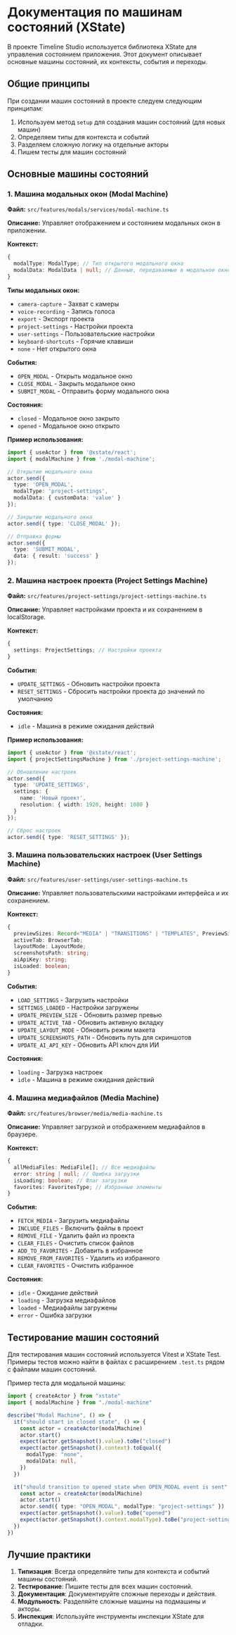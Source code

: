 # Документация по машинам состояний (XState)

В проекте Timeline Studio используется библиотека XState для управления состоянием приложения. Этот документ описывает основные машины состояний, их контексты, события и переходы.

## Общие принципы

При создании машин состояний в проекте следуем следующим принципам:

1. Используем метод `setup` для создания машин состояний (для новых машин)
2. Определяем типы для контекста и событий
3. Разделяем сложную логику на отдельные акторы
4. Пишем тесты для машин состояний

## Основные машины состояний

### 1. Машина модальных окон (Modal Machine)

**Файл:** `src/features/modals/services/modal-machine.ts`

**Описание:** Управляет отображением и состоянием модальных окон в приложении.

**Контекст:**
```typescript
{
  modalType: ModalType; // Тип открытого модального окна
  modalData: ModalData | null; // Данные, передаваемые в модальное окно
}
```

**Типы модальных окон:**
- `camera-capture` - Захват с камеры
- `voice-recording` - Запись голоса
- `export` - Экспорт проекта
- `project-settings` - Настройки проекта
- `user-settings` - Пользовательские настройки
- `keyboard-shortcuts` - Горячие клавиши
- `none` - Нет открытого окна

**События:**
- `OPEN_MODAL` - Открыть модальное окно
- `CLOSE_MODAL` - Закрыть модальное окно
- `SUBMIT_MODAL` - Отправить форму модального окна

**Состояния:**
- `closed` - Модальное окно закрыто
- `opened` - Модальное окно открыто

**Пример использования:**
```typescript
import { useActor } from '@xstate/react';
import { modalMachine } from './modal-machine';

// Открытие модального окна
actor.send({ 
  type: 'OPEN_MODAL', 
  modalType: 'project-settings',
  modalData: { customData: 'value' } 
});

// Закрытие модального окна
actor.send({ type: 'CLOSE_MODAL' });

// Отправка формы
actor.send({ 
  type: 'SUBMIT_MODAL', 
  data: { result: 'success' } 
});
```

### 2. Машина настроек проекта (Project Settings Machine)

**Файл:** `src/features/project-settings/project-settings-machine.ts`

**Описание:** Управляет настройками проекта и их сохранением в localStorage.

**Контекст:**
```typescript
{
  settings: ProjectSettings; // Настройки проекта
}
```

**События:**
- `UPDATE_SETTINGS` - Обновить настройки проекта
- `RESET_SETTINGS` - Сбросить настройки проекта до значений по умолчанию

**Состояния:**
- `idle` - Машина в режиме ожидания действий

**Пример использования:**
```typescript
import { useActor } from '@xstate/react';
import { projectSettingsMachine } from './project-settings-machine';

// Обновление настроек
actor.send({ 
  type: 'UPDATE_SETTINGS', 
  settings: { 
    name: 'Новый проект',
    resolution: { width: 1920, height: 1080 }
  } 
});

// Сброс настроек
actor.send({ type: 'RESET_SETTINGS' });
```

### 3. Машина пользовательских настроек (User Settings Machine)

**Файл:** `src/features/user-settings/user-settings-machine.ts`

**Описание:** Управляет пользовательскими настройками интерфейса и их сохранением.

**Контекст:**
```typescript
{
  previewSizes: Record<"MEDIA" | "TRANSITIONS" | "TEMPLATES", PreviewSize>;
  activeTab: BrowserTab;
  layoutMode: LayoutMode;
  screenshotsPath: string;
  aiApiKey: string;
  isLoaded: boolean;
}
```

**События:**
- `LOAD_SETTINGS` - Загрузить настройки
- `SETTINGS_LOADED` - Настройки загружены
- `UPDATE_PREVIEW_SIZE` - Обновить размер превью
- `UPDATE_ACTIVE_TAB` - Обновить активную вкладку
- `UPDATE_LAYOUT_MODE` - Обновить режим макета
- `UPDATE_SCREENSHOTS_PATH` - Обновить путь для скриншотов
- `UPDATE_AI_API_KEY` - Обновить API ключ для ИИ

**Состояния:**
- `loading` - Загрузка настроек
- `idle` - Машина в режиме ожидания действий

### 4. Машина медиафайлов (Media Machine)

**Файл:** `src/features/browser/media/media-machine.ts`

**Описание:** Управляет загрузкой и отображением медиафайлов в браузере.

**Контекст:**
```typescript
{
  allMediaFiles: MediaFile[]; // Все медиафайлы
  error: string | null; // Ошибка загрузки
  isLoading: boolean; // Флаг загрузки
  favorites: FavoritesType; // Избранные элементы
}
```

**События:**
- `FETCH_MEDIA` - Загрузить медиафайлы
- `INCLUDE_FILES` - Включить файлы в проект
- `REMOVE_FILE` - Удалить файл из проекта
- `CLEAR_FILES` - Очистить список файлов
- `ADD_TO_FAVORITES` - Добавить в избранное
- `REMOVE_FROM_FAVORITES` - Удалить из избранного
- `CLEAR_FAVORITES` - Очистить избранное

**Состояния:**
- `idle` - Ожидание действий
- `loading` - Загрузка медиафайлов
- `loaded` - Медиафайлы загружены
- `error` - Ошибка загрузки

## Тестирование машин состояний

Для тестирования машин состояний используется Vitest и XState Test. Примеры тестов можно найти в файлах с расширением `.test.ts` рядом с файлами машин состояний.

Пример теста для модальной машины:

```typescript
import { createActor } from "xstate"
import { modalMachine } from "./modal-machine"

describe("Modal Machine", () => {
  it("should start in closed state", () => {
    const actor = createActor(modalMachine)
    actor.start()
    expect(actor.getSnapshot().value).toBe("closed")
    expect(actor.getSnapshot().context).toEqual({
      modalType: "none",
      modalData: null,
    })
  })

  it("should transition to opened state when OPEN_MODAL event is sent", () => {
    const actor = createActor(modalMachine)
    actor.start()
    actor.send({ type: "OPEN_MODAL", modalType: "project-settings" })
    expect(actor.getSnapshot().value).toBe("opened")
    expect(actor.getSnapshot().context.modalType).toBe("project-settings")
  })
})
```

## Лучшие практики

1. **Типизация**: Всегда определяйте типы для контекста и событий машины состояний.
2. **Тестирование**: Пишите тесты для всех машин состояний.
3. **Документация**: Документируйте сложные переходы и действия.
4. **Модульность**: Разделяйте сложные машины на подмашины и акторы.
5. **Инспекция**: Используйте инструменты инспекции XState для отладки.
